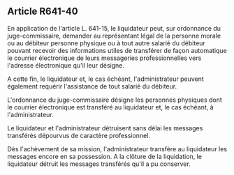 Article R641-40
----
En application de l'article L. 641-15, le liquidateur peut, sur ordonnance du
juge-commissaire, demander au représentant légal de la personne morale ou au
débiteur personne physique ou à tout autre salarié du débiteur pouvant recevoir
des informations utiles de transférer de façon automatique le courrier
électronique de leurs messageries professionnelles vers l'adresse électronique
qu'il leur désigne.

A cette fin, le liquidateur et, le cas échéant, l'administrateur peuvent
également requérir l'assistance de tout salarié du débiteur.

L'ordonnance du juge-commissaire désigne les personnes physiques dont le
courrier électronique est transféré au liquidateur et, le cas échéant, à
l'administrateur.

Le liquidateur et l'administrateur détruisent sans délai les messages transférés
dépourvus de caractère professionnel.

Dès l'achèvement de sa mission, l'administrateur transfère au liquidateur les
messages encore en sa possession. A la clôture de la liquidation, le liquidateur
détruit les messages transférés qu'il a pu conserver.
